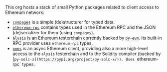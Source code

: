 This org hosts a stack of small Python packages related to client access to Ethereum network:

- [`compages`](https://github.com/fjarri-eth/compages) is a simple (de)structurer for typed data. 
- [`ethereum-rpc`](https://github.com/fjarri-eth/ethereum-rpc) contains types used in the Ethereum RPC and the JSON (de)serializer for them (using `compages`).
- [`alysis`](https://github.com/fjarri-eth/alysis) is an Ethereum testerchain currently backed by [`py-evm`](https://pypi.org/project/py-evm/). Its built-in RPC provider uses `ethereum-rpc` types.
- [`pons`](https://github.com/fjarri-eth/pons) is an async Ethereum client, providing also a more high-level access to the `alysis` testerchain and to the Solidity compiler (backed by [`py-solc-x](https://pypi.org/project/py-solc-x/)). Uses `ethereum-rpc` types. 
